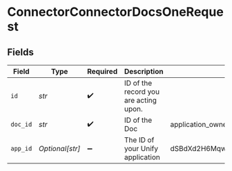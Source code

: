 # ConnectorConnectorDocsOneRequest


## Fields

| Field                                   | Type                                    | Required                                | Description                             | Example                                 |
| --------------------------------------- | --------------------------------------- | --------------------------------------- | --------------------------------------- | --------------------------------------- |
| `id`                                    | *str*                                   | :heavy_check_mark:                      | ID of the record you are acting upon.   |                                         |
| `doc_id`                                | *str*                                   | :heavy_check_mark:                      | ID of the Doc                           | application_owner+oauth_credentials     |
| `app_id`                                | *Optional[str]*                         | :heavy_minus_sign:                      | The ID of your Unify application        | dSBdXd2H6Mqwfg0atXHXYcysLJE9qyn1VwBtXHX |